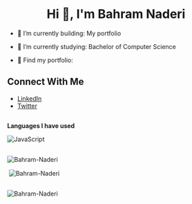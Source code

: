 

<h1 align="center">Hi 👋, I'm Bahram Naderi </h1>
<p align="center"> 



- 🎥 I’m currently building: My portfolio

- 🌱 I’m currently studying: Bachelor of Computer Science 

- 🎥 Find my portfolio: 


<p></p>

## Connect With Me
- [LinkedIn]()
- [Twitter]()

##

**Languages I have used**

![JavaScript](https://img.shields.io/badge/-JavaScript-000000?style=flat&logo=javascript)


##

<p align="">
<img align="center" src="https://komarev.com/ghpvc/?username=Bahram-Naderi&label=Profile%20views&color=0e75b6&style=flat" alt="Bahram-Naderi" /> </p>
</p>

<p align="">&nbsp;<img align="center" src="https://github-readme-stats.vercel.app/api?username=Bahram-Naderi&show_icons=true&locale=en" alt="Bahram-Naderi" /></p>

##

<p align=""><img align="center" src="https://github-readme-streak-stats.herokuapp.com/?user=Bahram-Naderi&" alt="Bahram-Naderi" /></p>
</p>



